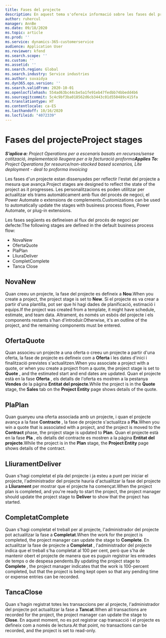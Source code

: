 ```yaml
---
title: Fases del projecte
description: En aquest tema s'ofereix informació sobre les fases del projecte disponibles al Microsoft Dynamics Project Operations.
author: ruhercul
manager: AnnBe
ms.date: 09/18/2020
ms.topic: article
ms.prod: ''
ms.service: dynamics-365-customerservice
audience: Application User
ms.reviewer: kfend
ms.search.scope: ''
ms.custom: ''
ms.assetid: ''
ms.search.region: Global
ms.search.industry: Service industries
ms.author: suvaidya
ms.dyn365.ops.version: ''
ms.search.validFrom: 2020-10-01
ms.openlocfilehash: 554ad63bc44cbe5a1fe91eb47fedbb74bbedd4b6
ms.sourcegitcommit: 5c4c9bf3ba018562d6cb3443c01d550489c415fa
ms.translationtype: HT
ms.contentlocale: ca-ES
ms.lasthandoff: 10/16/2020
ms.locfileid: "4072339"
---
```

# <a name="project-stages"></a><span data-ttu-id="afd05-103">Fases del projecte</span><span class="sxs-lookup"><span data-stu-id="afd05-103">Project stages</span></span>

<span data-ttu-id="afd05-104">_**S'aplica a:** Project Operations per a escenaris basats en recursos/sense cotització, implementació lleugera per a la facturació proforma_</span><span class="sxs-lookup"><span data-stu-id="afd05-104">_**Applies To:** Project Operations for resource/non-stocked based scenarios, Lite deployment - deal to proforma invoicing_</span></span>

<span data-ttu-id="afd05-105">Les fases d'un projecte estan dissenyades per reflectir l'estat del projecte a mesura que avança.</span><span class="sxs-lookup"><span data-stu-id="afd05-105">Project stages are designed to reflect the state of the project as it progresses.</span></span> <span data-ttu-id="afd05-106">Les personalitzacions es poden utilitzar per actualitzar els trams automàticament amb flux del procés de negoci, el Power Automate o extensions de complements.</span><span class="sxs-lookup"><span data-stu-id="afd05-106">Customizations can be used to automatically update the stages with business process flows, Power Automate, or plug-in extensions.</span></span>

<span data-ttu-id="afd05-107">Les fases següents es defineixen al flux del procés de negoci per defecte:</span><span class="sxs-lookup"><span data-stu-id="afd05-107">The following stages are defined in the default business process flow:</span></span>

- <span data-ttu-id="afd05-108">Nova</span><span class="sxs-lookup"><span data-stu-id="afd05-108">New</span></span>
- <span data-ttu-id="afd05-109">Oferta</span><span class="sxs-lookup"><span data-stu-id="afd05-109">Quote</span></span>
- <span data-ttu-id="afd05-110">Pla</span><span class="sxs-lookup"><span data-stu-id="afd05-110">Plan</span></span>
- <span data-ttu-id="afd05-111">Lliura</span><span class="sxs-lookup"><span data-stu-id="afd05-111">Deliver</span></span>
- <span data-ttu-id="afd05-112">Complet</span><span class="sxs-lookup"><span data-stu-id="afd05-112">Complete</span></span>
- <span data-ttu-id="afd05-113">Tanca </span><span class="sxs-lookup"><span data-stu-id="afd05-113">Close</span></span> 

## <a name="new"></a><span data-ttu-id="afd05-114">Nova</span><span class="sxs-lookup"><span data-stu-id="afd05-114">New</span></span>

<span data-ttu-id="afd05-115">Quan creeu un projecte, la fase del projecte es defineix a **Nou**.</span><span class="sxs-lookup"><span data-stu-id="afd05-115">When you create a project, the project stage is set to **New**.</span></span> <span data-ttu-id="afd05-116">Si el projecte es va crear a partir d'una plantilla, pot ser que hi hagi dades de planificació, estimació i equips.</span><span class="sxs-lookup"><span data-stu-id="afd05-116">If the project was created from a template, it might have schedule, estimate, and team data.</span></span> <span data-ttu-id="afd05-117">Altrament, és només un esbós del projecte i els components restants s'han d'introduir.</span><span class="sxs-lookup"><span data-stu-id="afd05-117">Otherwise, it's an outline of the project, and the remaining components must be entered.</span></span>

## <a name="quote"></a><span data-ttu-id="afd05-118">Oferta</span><span class="sxs-lookup"><span data-stu-id="afd05-118">Quote</span></span>

<span data-ttu-id="afd05-119">Quan associeu un projecte a una oferta o creeu un projecte a partir d'una oferta, la fase de projecte es defineix com a **Oferta** i les dates d'inici i finalització previstes s'actualitzen.</span><span class="sxs-lookup"><span data-stu-id="afd05-119">When you associate a project with a quote, or when you create a project from a quote, the project stage is set to **Quote** , and the estimated start and end dates are updated.</span></span> <span data-ttu-id="afd05-120">Quan el projecte està en la fase **Oferta** , els detalls de l'oferta es mostren a la pestanya **Vendes** de la pàgina **Entitat del projecte**.</span><span class="sxs-lookup"><span data-stu-id="afd05-120">While the project is in the **Quote** stage, the **Sales** tab on the **Project Entity** page shows details of the quote.</span></span>

## <a name="plan"></a><span data-ttu-id="afd05-121">Pla</span><span class="sxs-lookup"><span data-stu-id="afd05-121">Plan</span></span>

<span data-ttu-id="afd05-122">Quan guanyeu una oferta associada amb un projecte, i quan el projecte avança a la fase **Contracte** , la fase de projecte s'actualitza a **Pla**.</span><span class="sxs-lookup"><span data-stu-id="afd05-122">When you win a quote that is associated with a project, and the project is moved to the **Contract** phase, the project stage is updated to **Plan**.</span></span> <span data-ttu-id="afd05-123">Quan el projecte està en la fase **Pla** , els detalls del contracte es mostren a la pàgina **Entitat del projecte**.</span><span class="sxs-lookup"><span data-stu-id="afd05-123">While the project is in the **Plan** stage, the **Project Entity** page shows details of the contract.</span></span>

## <a name="deliver"></a><span data-ttu-id="afd05-124">Lliurament</span><span class="sxs-lookup"><span data-stu-id="afd05-124">Deliver</span></span>

<span data-ttu-id="afd05-125">Quan s'hagi completat el pla del projecte i ja esteu a punt per iniciar el projecte, l'administrador del projecte hauria d'actualitzar la fase del projecte a **Lliurament** per mostrar que el projecte ha començat.</span><span class="sxs-lookup"><span data-stu-id="afd05-125">When the project plan is completed, and you're ready to start the project, the project manager should update the project stage to **Deliver** to show that the project has started.</span></span>

## <a name="complete"></a><span data-ttu-id="afd05-126">Completat</span><span class="sxs-lookup"><span data-stu-id="afd05-126">Complete</span></span> 

<span data-ttu-id="afd05-127">Quan s'hagi completat el treball per al projecte, l'administrador del projecte pot actualitzar la fase a **Completat**.</span><span class="sxs-lookup"><span data-stu-id="afd05-127">When the work for the project is completed, the project manager can update the stage to **Complete**.</span></span> <span data-ttu-id="afd05-128">En actualitzar la fase de projecte a **Completat** , l'administrador del projecte indica que el treball s'ha completat al 100 per cent, però que s'ha de mantenir obert el projecte de manera que es puguin registrar les entrades de temps o de despesa pendents.</span><span class="sxs-lookup"><span data-stu-id="afd05-128">By updating the project stage to **Complete** , the project manager indicates that the work is 100-percent completed, but that the project is being kept open so that any pending time or expense entries can be recorded.</span></span>

## <a name="close"></a><span data-ttu-id="afd05-129">Tanca</span><span class="sxs-lookup"><span data-stu-id="afd05-129">Close</span></span>

<span data-ttu-id="afd05-130">Quan s'hagin registrat totes les transaccions per al projecte, l'administrador del projecte pot actualitzar la fase a **Tancat**.</span><span class="sxs-lookup"><span data-stu-id="afd05-130">When all transactions are recorded for the project, the project manager can update the stage to **Close**.</span></span> <span data-ttu-id="afd05-131">En aquest moment, no es pot registrar cap transacció i el projecte es defineix com a només de lectura.</span><span class="sxs-lookup"><span data-stu-id="afd05-131">At that point, no transactions can be recorded, and the project is set to read-only.</span></span>

